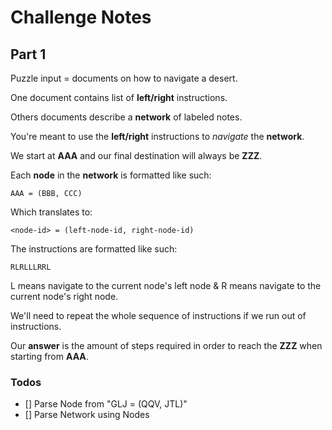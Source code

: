 # Challenge Notes

## Part 1

Puzzle input = documents on how to navigate a desert.

One document contains list of **left/right** instructions.

Others documents describe a **network** of labeled notes.

You're meant to use the **left/right** instructions to _navigate_ the **network**.

We start at **AAA** and our final destination will always be **ZZZ**.

Each **node** in the **network** is formatted like such:

```
AAA = (BBB, CCC)
```

Which translates to:

```
<node-id> = (left-node-id, right-node-id)
```

The instructions are formatted like such:

```
RLRLLLRRL
```

L means navigate to the current node's left node & R means navigate to the current node's right node.

We'll need to repeat the whole sequence of instructions if we run out of instructions.

Our **answer** is the amount of steps required in order to reach the **ZZZ** when starting from **AAA**.

### Todos

- [] Parse Node from "GLJ = (QQV, JTL)"
- [] Parse Network using Nodes
